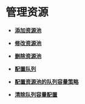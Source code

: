 # 管理资源<a name="admin_guide_000126"></a>

-   **[添加资源池](添加资源池-95.md)**  

-   **[修改资源池](修改资源池-96.md)**  

-   **[删除资源池](删除资源池-97.md)**  

-   **[配置队列](配置队列-98.md)**  

-   **[配置资源池的队列容量策略](配置资源池的队列容量策略-99.md)**  

-   **[清除队列容量配置](清除队列容量配置-100.md)**  


